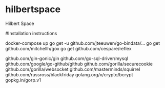 # hilbertspace
Hilbert Space


#Installation instructions



docker-compose up
go get -u github.com/jteeuwen/go-bindata/...
go get github.com/mitchellh/gox
go get github.com/cespare/reflex

github.com/gin-gonic/gin
github.com/go-sql-driver/mysql
github.com/google/go-github/github
github.com/gorilla/securecookie
github.com/gorilla/websocket
github.com/masterminds/squirrel
github.com/russross/blackfriday
golang.org/x/crypto/bcrypt
gopkg.in/gorp.v1